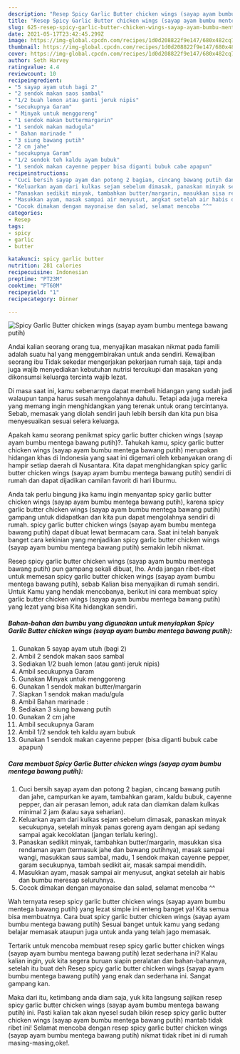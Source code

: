 ```yaml
---
description: "Resep Spicy Garlic Butter chicken wings (sayap ayam bumbu mentega bawang putih) Sederhana dan Mudah Dibuat"
title: "Resep Spicy Garlic Butter chicken wings (sayap ayam bumbu mentega bawang putih) Sederhana dan Mudah Dibuat"
slug: 625-resep-spicy-garlic-butter-chicken-wings-sayap-ayam-bumbu-mentega-bawang-putih-sederhana-dan-mudah-dibuat
date: 2021-05-17T23:42:45.299Z
image: https://img-global.cpcdn.com/recipes/1d0d208822f9e147/680x482cq70/spicy-garlic-butter-chicken-wings-sayap-ayam-bumbu-mentega-bawang-putih-foto-resep-utama.jpg
thumbnail: https://img-global.cpcdn.com/recipes/1d0d208822f9e147/680x482cq70/spicy-garlic-butter-chicken-wings-sayap-ayam-bumbu-mentega-bawang-putih-foto-resep-utama.jpg
cover: https://img-global.cpcdn.com/recipes/1d0d208822f9e147/680x482cq70/spicy-garlic-butter-chicken-wings-sayap-ayam-bumbu-mentega-bawang-putih-foto-resep-utama.jpg
author: Seth Harvey
ratingvalue: 4.4
reviewcount: 10
recipeingredient:
- "5 sayap ayam utuh bagi 2"
- "2 sendok makan saos sambal"
- "1/2 buah lemon atau ganti jeruk nipis"
- "secukupnya Garam"
- " Minyak untuk menggoreng"
- "1 sendok makan buttermargarin"
- "1 sendok makan madugula"
- " Bahan marinade "
- "3 siung bawang putih"
- "2 cm jahe"
- "secukupnya Garam"
- "1/2 sendok teh kaldu ayam bubuk"
- "1 sendok makan cayenne pepper bisa diganti bubuk cabe apapun"
recipeinstructions:
- "Cuci bersih sayap ayam dan potong 2 bagian, cincang bawang putih dan jahe, campurkan ke ayam, tambahkan garam, kaldu bubuk, cayenne pepper, dan air perasan lemon, aduk rata dan diamkan dalam kulkas minimal 2 jam (kalau saya seharian)."
- "Keluarkan ayam dari kulkas sejam sebelum dimasak, panaskan minyak secukupnya, setelah minyak panas goreng ayam dengan api sedang sampai agak kecoklatan (jangan terlalu kering)."
- "Panaskan sedikit minyak, tambahkan butter/margarin, masukkan sisa rendaman ayam (termasuk jahe dan bawang putihnya), masak sampai wangi, masukkan saus sambal, madu, 1 sendok makan cayenne pepper, garam secukupnya, tambah sedikit air, masak sampai mendidih."
- "Masukkan ayam, masak sampai air menyusut, angkat setelah air habis dan bumbu meresap seluruhnya."
- "Cocok dimakan dengan mayonaise dan salad, selamat mencoba ^^"
categories:
- Resep
tags:
- spicy
- garlic
- butter

katakunci: spicy garlic butter 
nutrition: 281 calories
recipecuisine: Indonesian
preptime: "PT23M"
cooktime: "PT60M"
recipeyield: "1"
recipecategory: Dinner

---
```



![Spicy Garlic Butter chicken wings (sayap ayam bumbu mentega bawang putih)](https://img-global.cpcdn.com/recipes/1d0d208822f9e147/680x482cq70/spicy-garlic-butter-chicken-wings-sayap-ayam-bumbu-mentega-bawang-putih-foto-resep-utama.jpg)

Andai kalian seorang orang tua, menyajikan masakan nikmat pada famili adalah suatu hal yang menggembirakan untuk anda sendiri. Kewajiban seorang ibu Tidak sekedar mengerjakan pekerjaan rumah saja, tapi anda juga wajib menyediakan kebutuhan nutrisi tercukupi dan masakan yang dikonsumsi keluarga tercinta wajib lezat.

Di masa  saat ini, kamu sebenarnya dapat membeli hidangan yang sudah jadi walaupun tanpa harus susah mengolahnya dahulu. Tetapi ada juga mereka yang memang ingin menghidangkan yang terenak untuk orang tercintanya. Sebab, memasak yang diolah sendiri jauh lebih bersih dan kita pun bisa menyesuaikan sesuai selera keluarga. 



Apakah kamu seorang penikmat spicy garlic butter chicken wings (sayap ayam bumbu mentega bawang putih)?. Tahukah kamu, spicy garlic butter chicken wings (sayap ayam bumbu mentega bawang putih) merupakan hidangan khas di Indonesia yang saat ini digemari oleh kebanyakan orang di hampir setiap daerah di Nusantara. Kita dapat menghidangkan spicy garlic butter chicken wings (sayap ayam bumbu mentega bawang putih) sendiri di rumah dan dapat dijadikan camilan favorit di hari liburmu.

Anda tak perlu bingung jika kamu ingin menyantap spicy garlic butter chicken wings (sayap ayam bumbu mentega bawang putih), karena spicy garlic butter chicken wings (sayap ayam bumbu mentega bawang putih) gampang untuk didapatkan dan kita pun dapat mengolahnya sendiri di rumah. spicy garlic butter chicken wings (sayap ayam bumbu mentega bawang putih) dapat dibuat lewat bermacam cara. Saat ini telah banyak banget cara kekinian yang menjadikan spicy garlic butter chicken wings (sayap ayam bumbu mentega bawang putih) semakin lebih nikmat.

Resep spicy garlic butter chicken wings (sayap ayam bumbu mentega bawang putih) pun gampang sekali dibuat, lho. Anda jangan ribet-ribet untuk memesan spicy garlic butter chicken wings (sayap ayam bumbu mentega bawang putih), sebab Kalian bisa menyajikan di rumah sendiri. Untuk Kamu yang hendak mencobanya, berikut ini cara membuat spicy garlic butter chicken wings (sayap ayam bumbu mentega bawang putih) yang lezat yang bisa Kita hidangkan sendiri.

<!--inarticleads1-->

##### Bahan-bahan dan bumbu yang digunakan untuk menyiapkan Spicy Garlic Butter chicken wings (sayap ayam bumbu mentega bawang putih):

1. Gunakan 5 sayap ayam utuh (bagi 2)
1. Ambil 2 sendok makan saos sambal
1. Sediakan 1/2 buah lemon (atau ganti jeruk nipis)
1. Ambil secukupnya Garam
1. Gunakan  Minyak untuk menggoreng
1. Gunakan 1 sendok makan butter/margarin
1. Siapkan 1 sendok makan madu/gula
1. Ambil  Bahan marinade :
1. Sediakan 3 siung bawang putih
1. Gunakan 2 cm jahe
1. Ambil secukupnya Garam
1. Ambil 1/2 sendok teh kaldu ayam bubuk
1. Gunakan 1 sendok makan cayenne pepper (bisa diganti bubuk cabe apapun)




<!--inarticleads2-->

##### Cara membuat Spicy Garlic Butter chicken wings (sayap ayam bumbu mentega bawang putih):

1. Cuci bersih sayap ayam dan potong 2 bagian, cincang bawang putih dan jahe, campurkan ke ayam, tambahkan garam, kaldu bubuk, cayenne pepper, dan air perasan lemon, aduk rata dan diamkan dalam kulkas minimal 2 jam (kalau saya seharian).
1. Keluarkan ayam dari kulkas sejam sebelum dimasak, panaskan minyak secukupnya, setelah minyak panas goreng ayam dengan api sedang sampai agak kecoklatan (jangan terlalu kering).
1. Panaskan sedikit minyak, tambahkan butter/margarin, masukkan sisa rendaman ayam (termasuk jahe dan bawang putihnya), masak sampai wangi, masukkan saus sambal, madu, 1 sendok makan cayenne pepper, garam secukupnya, tambah sedikit air, masak sampai mendidih.
1. Masukkan ayam, masak sampai air menyusut, angkat setelah air habis dan bumbu meresap seluruhnya.
1. Cocok dimakan dengan mayonaise dan salad, selamat mencoba ^^




Wah ternyata resep spicy garlic butter chicken wings (sayap ayam bumbu mentega bawang putih) yang lezat simple ini enteng banget ya! Kita semua bisa membuatnya. Cara buat spicy garlic butter chicken wings (sayap ayam bumbu mentega bawang putih) Sesuai banget untuk kamu yang sedang belajar memasak ataupun juga untuk anda yang telah jago memasak.

Tertarik untuk mencoba membuat resep spicy garlic butter chicken wings (sayap ayam bumbu mentega bawang putih) lezat sederhana ini? Kalau kalian ingin, yuk kita segera buruan siapin peralatan dan bahan-bahannya, setelah itu buat deh Resep spicy garlic butter chicken wings (sayap ayam bumbu mentega bawang putih) yang enak dan sederhana ini. Sangat gampang kan. 

Maka dari itu, ketimbang anda diam saja, yuk kita langsung sajikan resep spicy garlic butter chicken wings (sayap ayam bumbu mentega bawang putih) ini. Pasti kalian tak akan nyesel sudah bikin resep spicy garlic butter chicken wings (sayap ayam bumbu mentega bawang putih) mantab tidak ribet ini! Selamat mencoba dengan resep spicy garlic butter chicken wings (sayap ayam bumbu mentega bawang putih) nikmat tidak ribet ini di rumah masing-masing,oke!.

